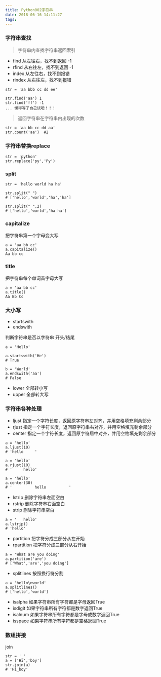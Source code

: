 ```yaml
---
title: Python002字符串
date: 2018-06-16 14:11:27
tags:
---
```


### 字符串查找

> 字符串内查找字符串返回索引

- find 从左往右，找不到返回 -1
- rfind 从右往左，找不到返回 -1
- index 从左往右，找不到报错
- rindex 从右往左，找不到报错

```
str = 'aa bbb cc dd ee'

str.find('aa') 1
str.find('ff') -1
... 懒得写了自己试吧！！！
```

> 返回字符串在字符串内出现的次数

```
str = 'aa bb cc dd aa'
str.count('aa')  #2
```

### 字符串替换replace

```
str = 'python'
str.replace('py','Py')
```

### split

```
str = 'hello world ha ha'

str.split(" ")  
# ['hello','world','ha','ha']

str.split(" ",2)  
# ['hello','world','ha ha']
```

### capitalize

把字符串第一个字母变大写

```
a = 'aa bb cc'
a.capitalize()
Aa bb cc
```

### title 

把字符串每个单词首字母大写

```
a = 'aa bb cc'
a.title()
Aa Bb Cc
```

### 大小写

- startswith 
- endswith

判断字符串是否以字符串 开头/结尾 

```
a = 'Hello'

a.startswith('He')
# True

b = 'World'
a.endswith('aa')
# False
```

- lower 全部转小写
- upper 全部转大写

### 字符串各种处理

- ljust 指定一个字符长度，返回原字符串左对齐，并用空格填充剩余部分
- rjust 指定一个字符长度，返回原字符串右对齐，并用空格填充剩余部分
- center 指定一个字符长度，返回原字符居中对齐，并用空格填充剩余部分

```
a = 'hello'
a.ljust(10)
# 'hello     '

a = 'hello'
a.rjust(10)
# '     hello'

a = 'hello'
a.center(30)
# '          hello          '
```

- lstrip 删除字符串左面空白
- rstrip 删除字符串右面空白
- strip 删除字符串空白

```
a = '   hello'
a.lstrip()
# 'hello'
```


- partition 把字符分成三部分从左开始
- rpartition 把字符分成三部分从右开始

```
a = 'What are you doing'
a.partition('are')
# ['What','are','you doing']
```

- splitlines 按照换行符分割

```
a = 'hello\nworld'
a.splitlines()
# ['hello','world']
```

- isalpha 如果字符串所有字符都是字母返回True
- isdigit 如果字符串所有字符都是数字返回True
- isalnum 如果字符串所有字符都是字母或数字返回True
- isspace 如果字符串所有字符都是空格返回True

### 数组拼接

join

```
str = '_'
a = ['Hi','boy']
str.join(a)
# 'Hi_boy'
```